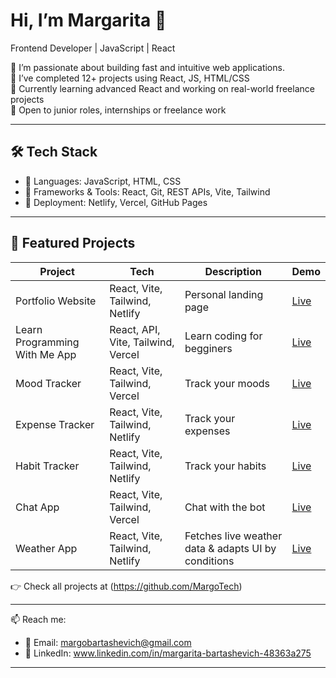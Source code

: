 # Hi, I’m Margarita 👋  
Frontend Developer | JavaScript | React

🚀 I’m passionate about building fast and intuitive web applications.  
📌 I’ve completed 12+ projects using React, JS, HTML/CSS  
🌱 Currently learning advanced React and working on real-world freelance projects  
💼 Open to junior roles, internships or freelance work  

---

## 🛠 Tech Stack
- 🔹 Languages: JavaScript, HTML, CSS
- 🔹 Frameworks & Tools: React, Git, REST APIs, Vite, Tailwind
- 🔹 Deployment: Netlify, Vercel, GitHub Pages

---

## 📌 Featured Projects

| Project | Tech | Description | Demo |
|--------|------|-------------|------|
| Portfolio Website | React, Vite, Tailwind, Netlify| Personal landing page | [Live](https://68b7417c26dc79000964090b--portfolio-margo.netlify.app/) |
| Learn Programming With Me App | React, API,  Vite, Tailwind, Vercel | Learn coding for begginers | [Live](https://study-programming-with-me-app.vercel.app) |
| Mood Tracker | React, Vite, Tailwind, Vercel | Track your moods | [Live](https://mood-tracker-app-kohl.vercel.app) |
| Expense Tracker | React, Vite, Tailwind, Netlify | Track your expenses | [Live](https://68d9a482af6a5f00082f5eea--expencse-tracker.netlify.app/) |
| Habit Tracker | React, Vite, Tailwind, Netlify | Track your habits | [Live](https://68a46afceb747d1556d785d8--habit-tracker-app-margo.netlify.app/) |
| Chat App | React, Vite, Tailwind, Vercel | Chat with the bot| [Live](https://app-chat-liard.vercel.app) |
| Weather App | React, Vite, Tailwind, Netlify | Fetches live weather data & adapts UI by conditions | [Live](https://68b5b1e4dc9050d3288559a9--forecats-app.netlify.app/) |

👉 Check all projects at (https://github.com/MargoTech)

---

📫 Reach me:
- 📧 Email: margobartashevich@gmail.com  
- 💼 LinkedIn: www.linkedin.com/in/margarita-bartashevich-48363a275

---
